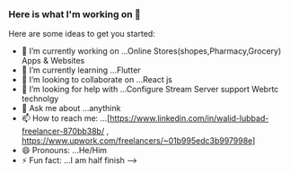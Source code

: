 ### Here is what I'm working on  👋


Here are some ideas to get you started:

- 🔭 I’m currently working on ...Online Stores(shopes,Pharmacy,Grocery) Apps & Websites
- 🌱 I’m currently learning ...Flutter 
- 👯 I’m looking to collaborate on ...React js
- 🤔 I’m looking for help with ...Configure Stream Server support Webrtc technolgy
- 💬 Ask me about ...anythink
- 📫 How to reach me: ...[https://www.linkedin.com/in/walid-lubbad-freelancer-870bb38b/  ,  https://www.upwork.com/freelancers/~01b995edc3b997998e]
- 😄 Pronouns: ...He/Him
- ⚡ Fun fact: ...I am half finish
-->
